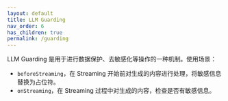 ```yaml
---
layout: default
title: LLM Guarding
nav_order: 6
has_children: true
permalink: /guarding
---
```


LLM Guarding 是用于进行数据保护、去敏感化等操作的一种机制。使用场景：

- `beforeStreaming`，在 Streaming 开始前对生成的内容进行处理，将敏感信息替换为占位符。
- `onStreaming`，在 Streaming 过程中对生成的内容，检查是否有敏感信息。

